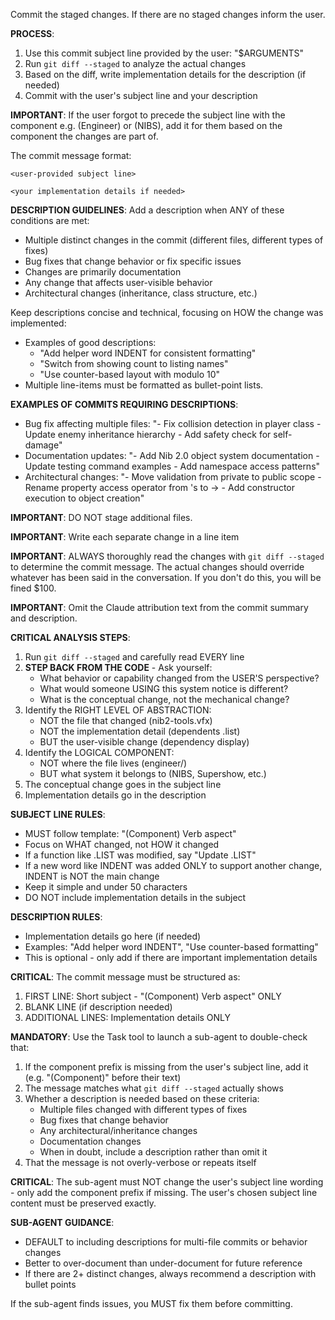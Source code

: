 Commit the staged changes.  If there are no staged changes inform the user.

**PROCESS**:
1. Use this commit subject line provided by the user: "$ARGUMENTS"
2. Run `git diff --staged` to analyze the actual changes
3. Based on the diff, write implementation details for the description (if needed)
4. Commit with the user's subject line and your description

**IMPORTANT**: If the user forgot to precede the subject line with the component e.g. (Engineer) or (NIBS), add it for them based on the component the changes are part of.

The commit message format:
```
<user-provided subject line>

<your implementation details if needed>
```

**DESCRIPTION GUIDELINES**:
Add a description when ANY of these conditions are met:
- Multiple distinct changes in the commit (different files, different types of fixes)
- Bug fixes that change behavior or fix specific issues
- Changes are primarily documentation
- Any change that affects user-visible behavior
- Architectural changes (inheritance, class structure, etc.)

Keep descriptions concise and technical, focusing on HOW the change was implemented:
- Examples of good descriptions:
  - "Add helper word INDENT for consistent formatting"
  - "Switch from showing count to listing names"
  - "Use counter-based layout with modulo 10"
- Multiple line-items must be formatted as bullet-point lists.

**EXAMPLES OF COMMITS REQUIRING DESCRIPTIONS**:
- Bug fix affecting multiple files: "- Fix collision detection in player class - Update enemy inheritance hierarchy - Add safety check for self-damage"
- Documentation updates: "- Add Nib 2.0 object system documentation - Update testing command examples - Add namespace access patterns"
- Architectural changes: "- Move validation from private to public scope - Rename property access operator from 's to -> - Add constructor execution to object creation"

**IMPORTANT**: DO NOT stage additional files.

**IMPORTANT**: Write each separate change in a line item

**IMPORTANT**: ALWAYS thoroughly read the changes with `git diff --staged` to determine the commit message.  The actual changes should override whatever has been said in the conversation.  If you don't do this, you will be fined $100.

**IMPORTANT**: Omit the Claude attribution text from the commit summary and description.

**CRITICAL ANALYSIS STEPS**:
1. Run `git diff --staged` and carefully read EVERY line
2. **STEP BACK FROM THE CODE** - Ask yourself:
   - What behavior or capability changed from the USER'S perspective?
   - What would someone USING this system notice is different?
   - What is the conceptual change, not the mechanical change?
3. Identify the RIGHT LEVEL OF ABSTRACTION:
   - NOT the file that changed (nib2-tools.vfx)
   - NOT the implementation detail (dependents .list)
   - BUT the user-visible change (dependency display)
4. Identify the LOGICAL COMPONENT:
   - NOT where the file lives (engineer/)
   - BUT what system it belongs to (NIBS, Supershow, etc.)
5. The conceptual change goes in the subject line
6. Implementation details go in the description

**SUBJECT LINE RULES**:
- MUST follow template: "(Component) Verb aspect"
- Focus on WHAT changed, not HOW it changed
- If a function like .LIST was modified, say "Update .LIST"
- If a new word like INDENT was added ONLY to support another change, INDENT is NOT the main change
- Keep it simple and under 50 characters
- DO NOT include implementation details in the subject

**DESCRIPTION RULES**:
- Implementation details go here (if needed)
- Examples: "Add helper word INDENT", "Use counter-based formatting"
- This is optional - only add if there are important implementation details

**CRITICAL**: The commit message must be structured as:
1. FIRST LINE: Short subject - "(Component) Verb aspect" ONLY
2. BLANK LINE (if description needed)
3. ADDITIONAL LINES: Implementation details ONLY

**MANDATORY**: Use the Task tool to launch a sub-agent to double-check that:
1. If the component prefix is missing from the user's subject line, add it (e.g. "(Component)" before their text)
2. The message matches what `git diff --staged` actually shows
3. Whether a description is needed based on these criteria:
   - Multiple files changed with different types of fixes
   - Bug fixes that change behavior
   - Any architectural/inheritance changes
   - Documentation changes
   - When in doubt, include a description rather than omit it
4. That the message is not overly-verbose or repeats itself

**CRITICAL**: The sub-agent must NOT change the user's subject line wording - only add the component prefix if missing. The user's chosen subject line content must be preserved exactly.

**SUB-AGENT GUIDANCE**: 
- DEFAULT to including descriptions for multi-file commits or behavior changes
- Better to over-document than under-document for future reference
- If there are 2+ distinct changes, always recommend a description with bullet points

If the sub-agent finds issues, you MUST fix them before committing.